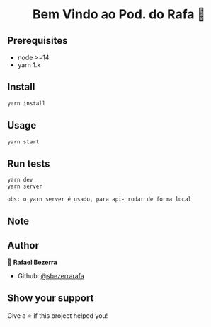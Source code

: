 <h1 align="center">Bem Vindo ao Pod. do Rafa 👋</h1>



## Prerequisites

- node >=14
- yarn 1.x

## Install

```sh
yarn install
```

## Usage

```sh
yarn start
```

## Run tests

```sh
yarn dev
yarn server

obs: o yarn server é usado, para api- rodar de forma local
```
## Note



## Author

👤 **Rafael Bezerra**


* Github: [@sbezerrarafa](https://github.com/sbezerrarafa)


## Show your support

Give a ⭐️ if this project helped you!